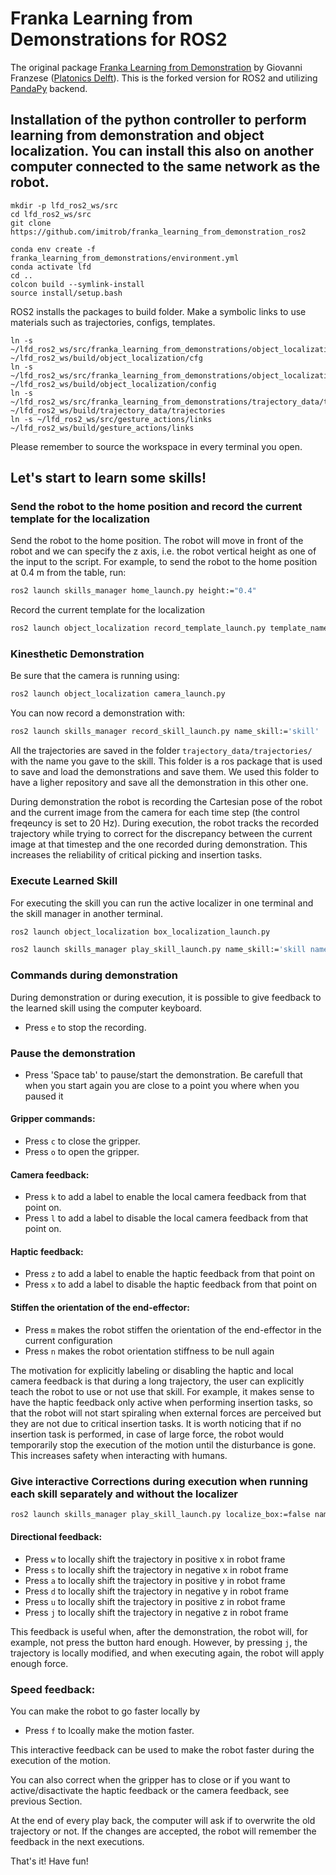 # Franka Learning from Demonstrations for ROS2

The original package [Franka Learning from Demonstration](https://github.com/platonics-delft/franka_learning_from_demonstrations) by Giovanni Franzese ([Platonics Delft](https://github.com/orgs/platonics-delft)).
This is the forked version for ROS2 and utilizing [PandaPy](https://github.com/JeanElsner/panda-py) backend.

## Installation of the python controller to perform learning from demonstration and object localization. You can install this also on another computer connected to the same network as the robot. 

```
mkdir -p lfd_ros2_ws/src
cd lfd_ros2_ws/src
git clone https://github.com/imitrob/franka_learning_from_demonstration_ros2

conda env create -f franka_learning_from_demonstrations/environment.yml
conda activate lfd
cd ..
colcon build --symlink-install
source install/setup.bash
```
ROS2 installs the packages to build folder. Make a symbolic links to use materials such as trajectories, configs, templates.
```
ln -s ~/lfd_ros2_ws/src/franka_learning_from_demonstrations/object_localization/cfg ~/lfd_ros2_ws/build/object_localization/cfg
ln -s ~/lfd_ros2_ws/src/franka_learning_from_demonstrations/object_localization/config ~/lfd_ros2_ws/build/object_localization/config
ln -s ~/lfd_ros2_ws/src/franka_learning_from_demonstrations/trajectory_data/trajectories ~/lfd_ros2_ws/build/trajectory_data/trajectories
ln -s ~/lfd_ros2_ws/src/gesture_actions/links ~/lfd_ros2_ws/build/gesture_actions/links
```
Please remember to source the workspace in every terminal you open.

## Let's start to learn some skills! 

### Send the robot to the home position and record the current template for the localization 

Send the robot to the home position. The robot will move in front of the robot and we can specify the z axis, i.e. the robot vertical height as one of the input to the script. For example, to send the robot to the home position at 0.4 m from the table, run: 
``` bash
ros2 launch skills_manager home_launch.py height:="0.4" 
```

Record the current template for the localization 
``` bash
ros2 launch object_localization record_template_launch.py template_name:="new_template"
```
### Kinesthetic Demonstration 

Be sure that the camera is running using: 

```bash
ros2 launch object_localization camera_launch.py
```

You can now record a demonstration with:

```bash
ros2 launch skills_manager record_skill_launch.py name_skill:='skill'
```

All the trajectories are saved in the folder `trajectory_data/trajectories/` with the name you gave to the skill.
This folder is a ros package that is used to save and load the demonstrations and save them. We used this folder to have a ligher repository and save all the demonstration in this other one. 

During demonstration the robot is recording the Cartesian pose of the robot and the current image from the camera for each time step (the control freqeuncy is set to 20 Hz).
During execution, the robot tracks the recorded trajectory while trying to correct for the discrepancy between the current image at that timestep and the one recorded during demonstration.
This increases the reliability of critical picking and insertion tasks. 

### Execute Learned Skill

For executing the skill you can run the active localizer in one terminal and the skill manager in another terminal. 

```bash
ros2 launch object_localization box_localization_launch.py
```

```bash
ros2 launch skills_manager play_skill_launch.py name_skill:='skill name_template:="new_template"'
```

### Commands during demonstration
During demonstration or during execution, it is possible to give feedback to the learned skill using the computer keyboard. 

- Press `e` to stop the recording.

### Pause the demonstration 
- Press 'Space tab' to pause/start the demonstration. Be carefull that when you start again you are close to a point you where when you paused it

#### Gripper commands:

- Press `c` to close the gripper.
- Press `o` to open the gripper.

#### Camera feedback:

- Press `k` to add a label to enable the local camera feedback from that point on.
- Press `l` to add a label to disable the local camera feedback from that point on.

#### Haptic feedback:

- Press `z` to add a label to enable the haptic feedback from that point on
- Press `x` to add a label to disable the haptic feedback from that point on

#### Stiffen the orientation of the end-effector:

- Press `m` makes the robot stiffen the orientation of the end-effector in the current configuration
- Press `n` makes the robot orientation stiffness to be null again


The motivation for explicitly labeling or disabling the haptic and local camera feedback is that during a long trajectory, the user can explicitly teach the robot to use or not use that skill. For example, it makes sense to have the haptic feedback only active when performing insertion tasks, so that the robot will not start spiraling when external forces are perceived but they are not due to critical insertion tasks. It is worth noticing that if no insertion task is performed, in case of large force, the robot would temporarily stop the execution of the motion until the disturbance is gone. This increases safety when interacting with humans.

### Give interactive Corrections during execution when running each skill separately and without the localizer 
```bash
ros2 launch skills_manager play_skill_launch.py localize_box:=false name_skill:='skill'
```

#### Directional feedback:

- Press `w` to locally shift the trajectory in positive x in robot frame 
- Press `s` to locally shift the trajectory in negative x in robot frame 
- Press `a` to locally shift the trajectory in positive y in robot frame 
- Press `d` to locally shift the trajectory in negative y in robot frame 
- Press `u` to locally shift the trajectory in positive z in robot frame 
- Press `j` to locally shift the trajectory in negative z in robot frame 

This feedback is useful when, after the demonstration, the robot will, for example, not press the button hard enough. However, by pressing `j`, the trajectory is locally modified, and when executing again, the robot will apply enough force.

### Speed feedback:
You can make the robot to go faster locally by 
- Press `f` to lcoally make the motion faster. 
 
 This interactive feedback can be used to make the robot faster during the execution of the motion. 

You can also correct when the gripper has to close or if you want to active/disactivate the haptic feedback or the camera feedback, see previous Section. 

At the end of every play back, the computer will ask if to overwrite the old trajectory or not. If the changes are accepted, the robot will remember the feedback in the next executions.

That's it! Have fun!
